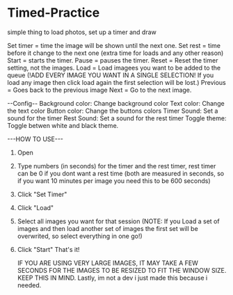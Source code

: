 # Timed-Practice
simple thing to load photos, set up a timer and draw


Set timer = time the image will be shown until the next one.
Set rest = time before it change to the next one (extra time for loads and any other reason)
Start = starts the timer.
Pause = pauses the timer.
Reset = Reset the timer setting, not the images.
Load = Load imagees you want to be added to the queue (!ADD EVERY IMAGE YOU WANT IN A SINGLE SELECTION! If you load any image then click load again the first selection will be lost.)
Previous = Goes back to the previous image
Next = Go to the next image.


--Config--
Background color: Change background color
Text color: Change the text color
Button color: Change the buttons colors
Timer Sound: Set a sound for the timer
Rest Sound: Set a sound for the rest timer
Toggle theme: Toggle betwen white and black theme.

---HOW TO USE---
1. Open
2. Type numbers (in seconds) for the timer and the rest timer, rest timer can be 0 if you dont want a rest time (both are measured in seconds, so if you want 10 minutes per image you need this to be 600 seconds)
3. Click "Set Timer"
4. Click "Load"
5. Select all images you want for that session (NOTE: If you Load a set of images and then load another set of images the first set will be overwrited, so select everything in one go!)
6. Click "Start"
   That's it!

   IF YOU ARE USING VERY LARGE IMAGES, IT MAY TAKE A FEW SECONDS FOR THE IMAGES TO BE RESIZED TO FIT THE WINDOW SIZE. KEEP THIS IN MIND.
   Lastly, im not a dev i just made this because i needed.
